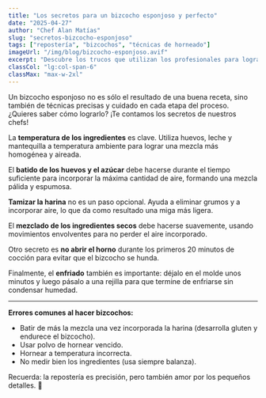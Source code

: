 ```yaml
---
title: "Los secretos para un bizcocho esponjoso y perfecto"
date: "2025-04-27"
author: "Chef Alan Matías"
slug: "secretos-bizcocho-esponjoso"
tags: ["repostería", "bizcochos", "técnicas de horneado"]
imageUrl: "/img/blog/bizcocho-esponjoso.avif"
excerpt: "Descubre los trucos que utilizan los profesionales para lograr bizcochos ligeros, aireados y deliciosos."
classCol: "lg:col-span-6"
classMax: "max-w-2xl"
---
```


Un bizcocho esponjoso no es sólo el resultado de una buena receta, sino también de técnicas precisas y cuidado en cada etapa del proceso.  
¿Quieres saber cómo lograrlo? ¡Te contamos los secretos de nuestros chefs!

La **temperatura de los ingredientes** es clave. Utiliza huevos, leche y mantequilla a temperatura ambiente para lograr una mezcla más homogénea y aireada.

El **batido de los huevos y el azúcar** debe hacerse durante el tiempo suficiente para incorporar la máxima cantidad de aire, formando una mezcla pálida y espumosa.

**Tamizar la harina** no es un paso opcional. Ayuda a eliminar grumos y a incorporar aire, lo que da como resultado una miga más ligera.

El **mezclado de los ingredientes secos** debe hacerse suavemente, usando movimientos envolventes para no perder el aire incorporado.

Otro secreto es **no abrir el horno** durante los primeros 20 minutos de cocción para evitar que el bizcocho se hunda.

Finalmente, el **enfriado** también es importante: déjalo en el molde unos minutos y luego pásalo a una rejilla para que termine de enfriarse sin condensar humedad.

---

**Errores comunes al hacer bizcochos:**
- Batir de más la mezcla una vez incorporada la harina (desarrolla gluten y endurece el bizcocho).
- Usar polvo de hornear vencido.
- Hornear a temperatura incorrecta.
- No medir bien los ingredientes (usa siempre balanza).

Recuerda: la repostería es precisión, pero también amor por los pequeños detalles. 🌟
